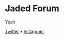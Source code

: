 # Jaded Forum

Yeah

[Twitter](https://twitter.com/JadedForum) • [Instagram](https://instagram.com/jadedforum)
